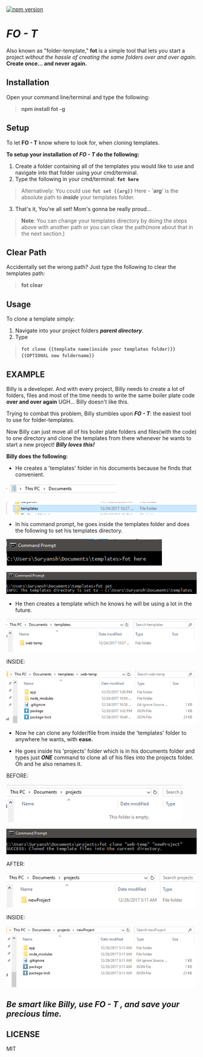 [![npm version](https://badge.fury.io/js/fot.svg)](https://badge.fury.io/js/fot)

***FO - T***
======

Also known as "folder-template," **fot** is a simple tool that lets you start a project *without the hassle of creating the same folders over and over again.* **Create once... and never again.**


**Installation**
------------

Open your command line/terminal and type the following:
>**npm install fot -g**


**Setup**
-----

To let **FO - T** know where to look for, when cloning templates.

**To setup your installation of *FO - T* do the following:**

1. Create a folder containing all of the templates you would like to use and navigate into that folder using your cmd/terminal.
2. Type the following in your cmd/terminal:  **`fot here`**
>Alternatively:  You could use 
>**```fot set {{arg}}```**
>Here - '**arg**' is the absolute path to ***inside*** your templates folder.

3. That's it, You're all set! Mom's gonna be really proud...

>**Note**: You can change your templates directory by doing the steps above with another path or you can clear the path(more about that in the next section.)

**Clear Path**
--------------
Accidentally set the wrong path? Just type the following to clear the templates path:

>**fot clear**

**Usage**
-----

To clone a template simply:

1. Navigate into your project folders ***parent directory***.
2. Type 
>**```fot clone {{template name(inside your templates folder)}} {{OPTIONAL new foldername}}```**


**EXAMPLE**
------------------
[pic1]: https://github.com/Frixoe/fot/raw/master/res/img/pic1.png
[pic2]: https://github.com/Frixoe/fot/raw/master/res/img/pic2.PNG
[pic3]: https://github.com/Frixoe/fot/raw/master/res/img/pic3.PNG
[pic4]: https://github.com/Frixoe/fot/raw/master/res/img/pic4.PNG
[pic5]: https://github.com/Frixoe/fot/raw/master/res/img/pic5.PNG
[pic6]: https://github.com/Frixoe/fot/raw/master/res/img/pic6.PNG
[pic7]: https://github.com/Frixoe/fot/raw/master/res/img/pic7.PNG
[pic8]: https://github.com/Frixoe/fot/raw/master/res/img/pic8.PNG
[pic9]: https://github.com/Frixoe/fot/raw/master/res/img/pic9.PNG
[pic10]: https://github.com/Frixoe/fot/raw/master/res/img/pic10.PNG

Billy is a developer. And with every project, Billy needs to create a lot of folders, files and most of the time needs to write the same boiler plate code **over and over again** UGH... Billy doesn't like this.

Trying to combat this problem, Billy stumbles upon ***FO - T***: the easiest tool to use for folder-templates.

Now Billy can just move all of his boiler plate folders and files(with the code) to one directory and clone the templates from there whenever he wants to start a new project! ***Billy loves this!***

**Billy does the following:**
- He creates a 'templates' folder in his documents because he finds that convenient.


![you][pic2]


![better][pic1]


- In his command prompt, he goes inside the templates folder and does the following to set his templates directory.


![appreciate][pic4]


![this][pic5]


- He then creates a template which he knows he will be using a lot in the future.


![elaborate][pic3]


INSIDE:


![documentation][pic9]


-  Now he can clone any folder/file from inside the 'templates' folder to anywhere he wants, with **ease.**


- He goes inside his 'projects' folder which is in his documents folder and types just ***ONE*** command to clone all of his files into the projects folder. Oh and he also renames it.


BEFORE:


![cuz][pic6]


![this][pic7]


AFTER:


![took a lot][pic8]


INSIDE:


![of time...][pic10]



***Be smart like Billy, use ***FO - T*** , and save your **precious** time.***
------


**LICENSE**
-------
MIT